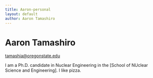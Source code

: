```yaml
---
title: Aaron-personal
layout: default
author: Aaron Tamashiro
---
```

Aaron Tamashiro
================================

tamashia@oregonstate.edu

I am a Ph.D. candidate in Nuclear Engineering in the [School of NUclear Science and Engineering].
I like pizza. 
